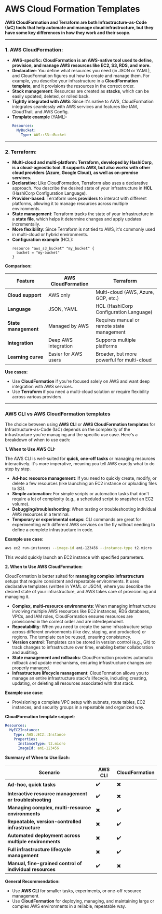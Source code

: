# AWS Cloud Formation Templates

**AWS CloudFormation and Terraform are both Infrastructure-as-Code (IaC) tools that help automate and manage cloud infrastructure, but they have some key differences in how they work and their scope.**



---
### 1. AWS CloudFormation:
- **AWS-specific: CloudFormation is an AWS-native tool used to define, provision, and manage AWS resources like EC2, S3, RDS, and more.**
- **Declarative**: You define what resources you need (in JSON or YAML), and CloudFormation figures out how to create and manage them. For example, you describe your infrastructure in a **CloudFormation template**, and it provisions the resources in the correct order.
- **Stack management**: Resources are created as **stacks**, which can be easily updated, deleted, or rolled back.
- **Tightly integrated with AWS**: Since it's native to AWS, CloudFormation integrates seamlessly with AWS services and features like IAM, CloudTrail, and AWS Config.
- **Template example** (YAML):
  ```yaml
  Resources:
    MyBucket:
      Type: AWS::S3::Bucket
  ```



---
### 2. Terraform:
- **Multi-cloud and multi-platform: Terraform, developed by HashiCorp, is a cloud-agnostic tool. It supports AWS, but also works with other cloud providers (Azure, Google Cloud), as well as on-premise services.**
- **Declarative**: Like CloudFormation, Terraform also uses a declarative approach. You describe the desired state of your infrastructure in **HCL** (HashiCorp Configuration Language).
- **Provider-based**: Terraform uses **providers** to interact with different platforms, allowing it to manage resources across multiple environments.
- **State management**: Terraform tracks the state of your infrastructure in a **state file**, which helps it determine changes and apply updates incrementally.
- **More flexibility**: Since Terraform is not tied to AWS, it's commonly used in multi-cloud or hybrid environments.
- **Configuration example** (HCL):
  ```hcl
  resource "aws_s3_bucket" "my_bucket" {
    bucket = "my-bucket"
  }
  ```

**Comparison:**

| Feature                   | AWS CloudFormation                     | Terraform                           |
|---------------------------|-----------------------------------------|-------------------------------------|
| **Cloud support**          | AWS only                                | Multi-cloud (AWS, Azure, GCP, etc.) |
| **Language**               | JSON, YAML                              | HCL (HashiCorp Configuration Language) |
| **State management**       | Managed by AWS                          | Requires manual or remote state management |
| **Integration**            | Deep AWS integration                    | Supports multiple platforms         |
| **Learning curve**         | Easier for AWS users                    | Broader, but more powerful for multi-cloud |

**Use cases:**

- Use **CloudFormation** if you're focused solely on AWS and want deep integration with AWS services.
- Use **Terraform** if you need a multi-cloud solution or require flexibility across various providers.



---
### AWS CLI vs AWS CloudFormation templates

The choice between using **AWS CLI** or **AWS CloudFormation templates** for Infrastructure-as-Code (IaC) depends on the complexity of the infrastructure you're managing and the specific use case. Here's a breakdown of when to use each:

**1. When to Use AWS CLI:**

The AWS CLI is well-suited for **quick, one-off tasks** or managing resources interactively. It's more imperative, meaning you tell AWS exactly what to do step by step.

- **Ad-hoc resource management**: If you need to quickly create, modify, or delete a few resources (like launching an EC2 instance or uploading files to S3).
- **Simple automation**: For simple scripts or automation tasks that don't require a lot of complexity (e.g., a scheduled script to snapshot an EC2 volume).
- **Debugging/troubleshooting**: When testing or troubleshooting individual AWS resources in a terminal.
- **Temporary or experimental setups**: CLI commands are great for experimenting with different AWS services on the fly without needing to define a complete infrastructure in code.

**Example use case**:
```bash
aws ec2 run-instances --image-id ami-123456 --instance-type t2.micro
```
This would quickly launch an EC2 instance with specified parameters.

**2. When to Use AWS CloudFormation:**

CloudFormation is better suited for **managing complex infrastructure** setups that require consistent and repeatable environments. It uses declarative templates (written in YAML or JSON), where you describe the desired state of your infrastructure, and AWS takes care of provisioning and managing it.

- **Complex, multi-resource environments**: When managing infrastructure involving multiple AWS resources like EC2 instances, RDS databases, VPCs, and IAM roles, CloudFormation ensures resources are provisioned in the correct order and are interdependent.
- **Repeatability**: When you need to create the same infrastructure setup across different environments (like dev, staging, and production) or regions. The template can be reused, ensuring consistency.
- **Version control**: Templates can be stored in version control (e.g., Git) to track changes to infrastructure over time, enabling better collaboration and auditing.
- **State management and rollbacks**: CloudFormation provides automatic rollback and update mechanisms, ensuring infrastructure changes are properly managed.
- **Infrastructure lifecycle management**: CloudFormation allows you to manage an entire infrastructure stack's lifecycle, including creating, updating, or deleting all resources associated with that stack.

**Example use case**:

- Provisioning a complete VPC setup with subnets, route tables, EC2 instances, and security groups in a repeatable and organized way.
  
**CloudFormation template snippet**:
```yaml
Resources:
  MyEC2Instance:
    Type: AWS::EC2::Instance
    Properties:
      InstanceType: t2.micro
      ImageId: ami-123456
```

**Summary of When to Use Each:**

| **Scenario**                                           | **AWS CLI**                           | **CloudFormation**                       |
|--------------------------------------------------------|---------------------------------------|------------------------------------------|
| **Ad-hoc, quick tasks**                                | ✔️                                    | ✖️                                        |
| **Interactive resource management or troubleshooting** | ✔️                                    | ✖️                                        |
| **Managing complex, multi-resource environments**      | ✖️                                    | ✔️                                        |
| **Repeatable, version-controlled infrastructure**      | ✖️                                    | ✔️                                        |
| **Automated deployment across multiple environments**  | ✖️                                    | ✔️                                        |
| **Full infrastructure lifecycle management**           | ✖️                                    | ✔️                                        |
| **Manual, fine-grained control of individual resources**| ✔️                                    | ✖️                                        |

**General Recommendation:**

- Use **AWS CLI** for smaller tasks, experiments, or one-off resource management.
- Use **CloudFormation** for deploying, managing, and maintaining large or complex AWS environments in a reliable, repeatable way.